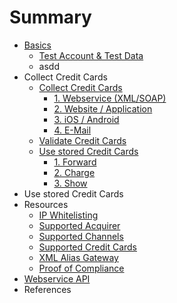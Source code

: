 # Summary

* [Basics](README.md)
   * [Test Account & Test Data](live_mode-test.md)
   * asdd
* Collect Credit Cards
   * [Collect Credit Cards](collect_payment_data.md)
       * [1. Webservice (XML/SOAP)](webservice.md)
       * [2. Website / Application](website-application.md)
       * [3. iOS / Android](mobile-app.md)
       * [4. E-Mail](e-mail.md)
   * [Validate Credit Cards](validate.md)
   * [Use stored Credit Cards](utilize.md)
       * [1. Forward](forward.md)
       * [2. Charge](charge.md)
       * [3. Show](show.md)
* Use stored Credit Cards
* Resources
   * [IP Whitelisting](ip_whitelisting.md)
   * [Supported Acquirer](supported_acquirer.md)
   * [Supported Channels](supported_channels.md)
   * [Supported Credit Cards](supported_credit_cards.md)
   * [XML Alias Gateway](xml_alias_gateway.md)
   * [Proof of Compliance](proof_of_compliance.md)
* [Webservice API](webservice_api.md)
* References


